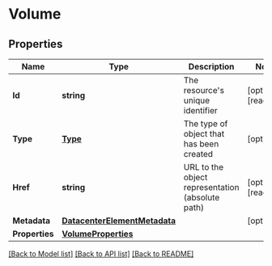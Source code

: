# Volume

## Properties

Name | Type | Description | Notes
------------ | ------------- | ------------- | -------------
**Id** | **string** | The resource&#39;s unique identifier | [optional] [readonly] 
**Type** | [**Type**](Type.md) | The type of object that has been created | [optional] 
**Href** | **string** | URL to the object representation (absolute path) | [optional] [readonly] 
**Metadata** | [**DatacenterElementMetadata**](DatacenterElementMetadata.md) |  | [optional] 
**Properties** | [**VolumeProperties**](VolumeProperties.md) |  | 

[[Back to Model list]](../README.md#documentation-for-models) [[Back to API list]](../README.md#documentation-for-api-endpoints) [[Back to README]](../README.md)


